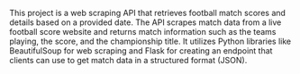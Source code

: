 
This project is a web scraping API that retrieves football match scores and details based on a provided date. The API scrapes match data from a live football score website and returns match information such as the teams playing, the score, and the championship title. It utilizes Python libraries like BeautifulSoup for web scraping and Flask for creating an endpoint that clients can use to get match data in a structured format (JSON).
